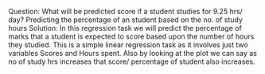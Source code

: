 Question: What will be predicted score if a student studies for 9.25 hrs/ day? Predicting the percentage of an student based on the no. of study hours
Solution: In this regression task we will predict the percentage of marks that a student is expected to score based upon the number of hours they studied. This is a simple linear regression task as it involves just two variables Scores and Hours spent. Also by looking at the plot we can say as no of study hrs increases that score/ percentage of student also increases.
